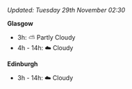 *Updated: Tuesday 29th November 02:30*

**Glasgow**

* 3h: :partly_sunny: Partly Cloudy
* 4h - 14h: :cloud: Cloudy

**Edinburgh**

* 3h - 14h: :cloud: Cloudy
